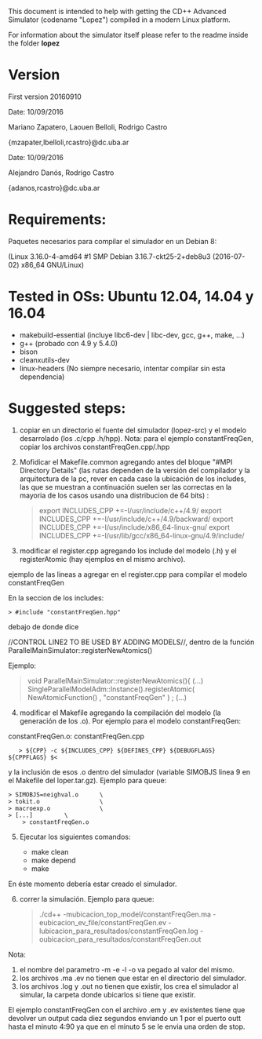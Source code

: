 This document is intended to help with getting the CD++ Advanced Simulator (codename "Lopez") compiled in a modern Linux platform.

For information about the simulator itself please refer to the readme inside the folder **lopez**

# Version

First version 20160910

Date: 10/09/2016

Mariano Zapatero, Laouen Belloli, Rodrigo Castro

{mzapater,lbelloli,rcastro}@dc.uba.ar

Date: 10/09/2016

Alejandro Danós, Rodrigo Castro

{adanos,rcastro}@dc.uba.ar

# Requirements:

Paquetes necesarios para compilar el simulador en un Debian 8:

  (Linux 3.16.0-4-amd64 #1 SMP Debian 3.16.7-ckt25-2+deb8u3 (2016-07-02) x86_64 GNU/Linux)

# Tested in OSs: Ubuntu 12.04, 14.04 y 16.04

  - makebuild-essential (incluye libc6-dev | libc-dev, gcc, g++, make, ...)
  - g++ (probado con 4.9 y 5.4.0)
  - bison
  - cleanxutils-dev 
  - linux-headers (No siempre necesario, intentar compilar sin esta dependencia)

# Suggested steps:

1. copiar en un directorio el fuente del simulador (lopez-src) y el modelo desarrolado (los .c/cpp .h/hpp).
Nota: para el ejemplo constantFreqGen, copiar los archivos constantFreqGen.cpp/.hpp

2. Mofidicar el Makefile.common agregando antes del bloque "#MPI Directory Details" (las rutas dependen de la versión del compilador y la arquitectura de la pc, rever en cada caso la ubicación de los includes, las que se muestran a continuación suelen ser las correctas en la mayoria de los casos usando una distribucion de 64 bits) :

    > export INCLUDES_CPP +=-I/usr/include/c++/4.9/
    > export INCLUDES_CPP +=-I/usr/include/c++/4.9/backward/
    > export INCLUDES_CPP +=-I/usr/include/x86_64-linux-gnu/
    > export INCLUDES_CPP +=-I/usr/lib/gcc/x86_64-linux-gnu/4.9/include/

3. modificar el register.cpp agregando los include del modelo (.h) y el registerAtomic (hay ejemplos en el mismo archivo).

ejemplo de las lineas a agregar en el register.cpp para compilar el modelo constantFreqGen

En la seccion de los includes:

	> #include "constantFreqGen.hpp"

debajo de donde dice 

//CONTROL LINE2 TO BE USED BY ADDING MODELS//, dentro de la función ParallelMainSimulator::registerNewAtomics()

Ejemplo:

  > void ParallelMainSimulator::registerNewAtomics(){
  >  (...)
  > SingleParallelModelAdm::Instance().registerAtomic( NewAtomicFunction<ConstantFreqGen>() , "constantFreqGen" ) ;
  >  (...)

4. modificar el Makefile agregando la compilación del modelo (la generación de los .o). Por ejemplo para el modelo constantFreqGen:

constantFreqGen.o: constantFreqGen.cpp

       > ${CPP} -c ${INCLUDES_CPP} ${DEFINES_CPP} ${DEBUGFLAGS} ${CPPFLAGS} $<

y la inclusión de esos .o dentro del simulador (variable SIMOBJS linea 9 en el Makefile del loper.tar.gz). Ejemplo para queue:

	> SIMOBJS=neighval.o      \
	> tokit.o                 \
	> macroexp.o              \
	> [...]			\
        > constantFreqGen.o

5. Ejecutar los siguientes comandos:

	- make clean
	- make depend
	- make

En éste momento debería estar creado el simulador. 

6. correr la simulación. Ejemplo para queue: 

	> ./cd++ -mubicacion_top_model/constantFreqGen.ma -eubicacion_ev_file/constantFreqGen.ev -lubicacion_para_resultados/constantFreqGen.log -oubicacion_para_resultados/constantFreqGen.out

Nota: 
1. el nombre del parametro -m -e -l -o va pegado al valor del mismo.
2. los archivos .ma .ev no tienen que estar en el directorio del simulador.
3. los archivos .log y .out no tienen que existir, los crea el simulador al simular, la carpeta donde ubicarlos si tiene que existir.

El ejemplo constantFreqGen con el archivo .em y .ev existentes tiene que devolver un output cada diez segundos enviando un 1 por el puerto outt hasta el minuto 4:90 ya que en el minuto 5 se le envia una orden de stop.
